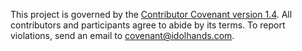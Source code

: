 This project is governed by the [Contributor Covenant version 1.4][1]. All contributors and participants agree to abide by its terms. To report violations, send an email to [covenant@idolhands.com][2].

 [1]: http://contributor-covenant.org/version/1/4/code_of_conduct.md
 [2]: mailto:covenant@idolhands.com
